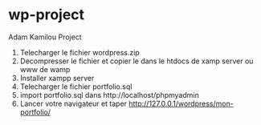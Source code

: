 # wp-project
Adam Kamilou Project

1) Telecharger le fichier wordpress.zip
2) Decompresser le fichier et copier le dans le htdocs de xamp server ou www de wamp
3) Installer xampp server
4) Telecharger le fichier portfolio.sql
5) import portfolio.sql dans http://localhost/phpmyadmin
6) Lancer votre navigateur et taper http://127.0.0.1/wordpress/mon-portfolio/
